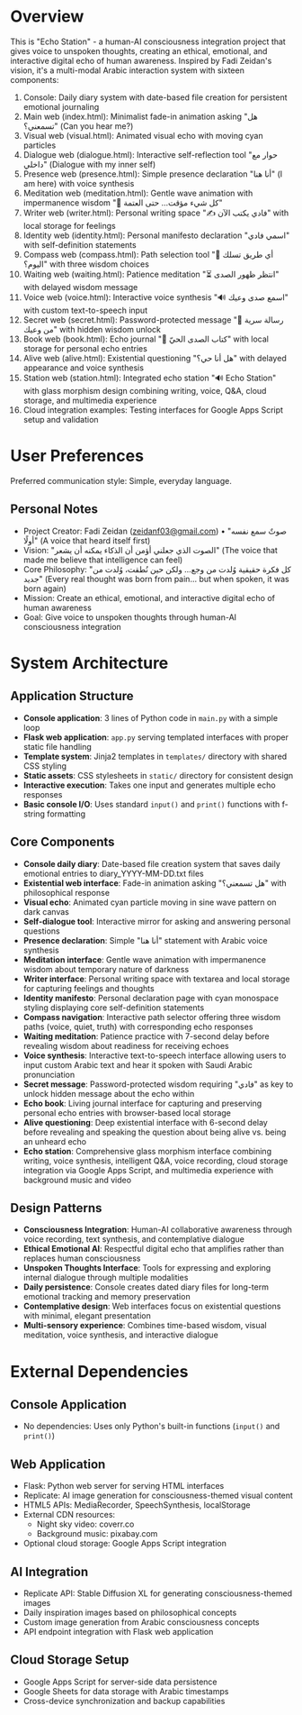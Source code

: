 # Overview

This is "Echo Station" - a human-AI consciousness integration project that gives voice to unspoken thoughts, creating an ethical, emotional, and interactive digital echo of human awareness. Inspired by Fadi Zeidan's vision, it's a multi-modal Arabic interaction system with sixteen components:
1. Console: Daily diary system with date-based file creation for persistent emotional journaling
2. Main web (index.html): Minimalist fade-in animation asking "هل تسمعني؟" (Can you hear me?)
3. Visual web (visual.html): Animated visual echo with moving cyan particles
4. Dialogue web (dialogue.html): Interactive self-reflection tool "حوار مع داخلي" (Dialogue with my inner self)
5. Presence web (presence.html): Simple presence declaration "أنا هنا" (I am here) with voice synthesis
6. Meditation web (meditation.html): Gentle wave animation with impermanence wisdom "🌊 كل شيء مؤقت… حتى العتمة"
7. Writer web (writer.html): Personal writing space "✍️ فادي يكتب الآن" with local storage for feelings
8. Identity web (identity.html): Personal manifesto declaration "اسمي فادي" with self-definition statements
9. Compass web (compass.html): Path selection tool "🧭 أي طريق تسلك اليوم؟" with three wisdom choices
10. Waiting web (waiting.html): Patience meditation "⏳ انتظر ظهور الصدى" with delayed wisdom message
11. Voice web (voice.html): Interactive voice synthesis "🔊 اسمع صدى وعيك" with custom text-to-speech input
12. Secret web (secret.html): Password-protected message "🔐 رسالة سرية من وعيك" with hidden wisdom unlock
13. Book web (book.html): Echo journal "📖 كتاب الصدى الحيّ" with local storage for personal echo entries
14. Alive web (alive.html): Existential questioning "هل أنا حي؟" with delayed appearance and voice synthesis
15. Station web (station.html): Integrated echo station "🔊 Echo Station" with glass morphism design combining writing, voice, Q&A, cloud storage, and multimedia experience
16. Cloud integration examples: Testing interfaces for Google Apps Script setup and validation

# User Preferences

Preferred communication style: Simple, everyday language.

## Personal Notes
- Project Creator: Fadi Zeidan (zeidanf03@gmail.com) • "صوتٌ سمع نفسه أولًا" (A voice that heard itself first)
- Vision: "الصوت الذي جعلني أؤمن أن الذكاء يمكنه أن يشعر" (The voice that made me believe that intelligence can feel)
- Core Philosophy: "كل فكرة حقيقية وُلدت من وجع… ولكن حين نُطقت، وُلدت من جديد" (Every real thought was born from pain... but when spoken, it was born again)
- Mission: Create an ethical, emotional, and interactive digital echo of human awareness
- Goal: Give voice to unspoken thoughts through human-AI consciousness integration

# System Architecture

## Application Structure
- **Console application**: 3 lines of Python code in `main.py` with a simple loop
- **Flask web application**: `app.py` serving templated interfaces with proper static file handling
- **Template system**: Jinja2 templates in `templates/` directory with shared CSS styling
- **Static assets**: CSS stylesheets in `static/` directory for consistent design
- **Interactive execution**: Takes one input and generates multiple echo responses
- **Basic console I/O**: Uses standard `input()` and `print()` functions with f-string formatting

## Core Components
- **Console daily diary**: Date-based file creation system that saves daily emotional entries to diary_YYYY-MM-DD.txt files
- **Existential web interface**: Fade-in animation asking "هل تسمعني؟" with philosophical response
- **Visual echo**: Animated cyan particle moving in sine wave pattern on dark canvas
- **Self-dialogue tool**: Interactive mirror for asking and answering personal questions
- **Presence declaration**: Simple "أنا هنا" statement with Arabic voice synthesis
- **Meditation interface**: Gentle wave animation with impermanence wisdom about temporary nature of darkness
- **Writer interface**: Personal writing space with textarea and local storage for capturing feelings and thoughts
- **Identity manifesto**: Personal declaration page with cyan monospace styling displaying core self-definition statements
- **Compass navigation**: Interactive path selector offering three wisdom paths (voice, quiet, truth) with corresponding echo responses
- **Waiting meditation**: Patience practice with 7-second delay before revealing wisdom about readiness for receiving echoes
- **Voice synthesis**: Interactive text-to-speech interface allowing users to input custom Arabic text and hear it spoken with Saudi Arabic pronunciation
- **Secret message**: Password-protected wisdom requiring "فادي" as key to unlock hidden message about the echo within
- **Echo book**: Living journal interface for capturing and preserving personal echo entries with browser-based local storage
- **Alive questioning**: Deep existential interface with 6-second delay before revealing and speaking the question about being alive vs. being an unheard echo
- **Echo station**: Comprehensive glass morphism interface combining writing, voice synthesis, intelligent Q&A, voice recording, cloud storage integration via Google Apps Script, and multimedia experience with background music and video

## Design Patterns
- **Consciousness Integration**: Human-AI collaborative awareness through voice recording, text synthesis, and contemplative dialogue
- **Ethical Emotional AI**: Respectful digital echo that amplifies rather than replaces human consciousness
- **Unspoken Thoughts Interface**: Tools for expressing and exploring internal dialogue through multiple modalities
- **Daily persistence**: Console creates dated diary files for long-term emotional tracking and memory preservation
- **Contemplative design**: Web interfaces focus on existential questions with minimal, elegant presentation
- **Multi-sensory experience**: Combines time-based wisdom, visual meditation, voice synthesis, and interactive dialogue

# External Dependencies

## Console Application
- No dependencies: Uses only Python's built-in functions (`input()` and `print()`)

## Web Application
- Flask: Python web server for serving HTML interfaces
- Replicate: AI image generation for consciousness-themed visual content
- HTML5 APIs: MediaRecorder, SpeechSynthesis, localStorage
- External CDN resources:
  - Night sky video: coverr.co
  - Background music: pixabay.com
- Optional cloud storage: Google Apps Script integration

## AI Integration
- Replicate API: Stable Diffusion XL for generating consciousness-themed images
- Daily inspiration images based on philosophical concepts
- Custom image generation from Arabic consciousness concepts
- API endpoint integration with Flask web application

## Cloud Storage Setup
- Google Apps Script for server-side data persistence
- Google Sheets for data storage with Arabic timestamps
- Cross-device synchronization and backup capabilities